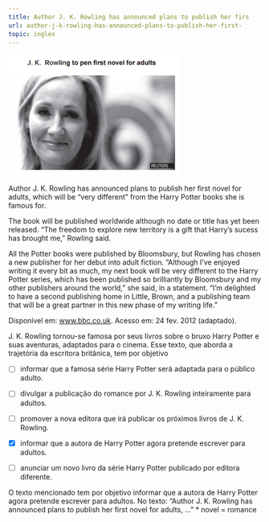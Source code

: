 ```yaml
---
title: Author J. K. Rowling has announced plans to publish her firs
url: author-j-k-rowling-has-announced-plans-to-publish-her-first-
topic: ingles
---
```



![](c716c625-f1b9-1a76-d089-aec8602ea565.png)

Author J. K. Rowling has announced plans to publish her first novel for adults, which will be “very different” from the Harry Potter books she is famous for.

The book will be published worldwide although no date or title has yet been released. “The freedom to explore new territory is a gift that Harry’s sucess has brought me,” Rowling said.

All the Potter books were published by Bloomsbury, but Rowling has chosen a new publisher for her debut into adult fiction. “Although I’ve enjoyed writing it every bit as much, my next book will be very different to the Harry Potter series, which has been published so brilliantly by Bloomsbury and my other publishers around the world,” she said, in a statement. “I’m delighted to have a second publishing home in Little, Brown, and a publishing team that will be a great partner in this new phase of my writing life.”

Disponível em: www.bbc.co.uk. Acesso em: 24 fev. 2012 (adaptado).

J. K. Rowling tornou-se famosa por seus livros sobre o bruxo Harry Potter e suas aventuras, adaptados para o cinema. Esse texto, que aborda a trajetória da escritora britânica, tem por objetivo



- [ ] informar que a famosa série Harry Potter será adaptada para o público adulto.
- [ ] divulgar a publicação do romance por J. K. Rowling inteiramente para adultos.
- [ ] promover a nova editora que irá publicar os próximos livros de J. K. Rowling.
- [x] informar que a autora de Harry Potter agora pretende escrever para adultos.
- [ ] anunciar um novo livro da série Harry Potter publicado por editora diferente.


O texto mencionado tem por objetivo informar que a autora de Harry Potter agora pretende escrever para adultos. No texto: “Author J. K. Rowling has announced plans to publish her first novel for adults, …” \* novel = romance
